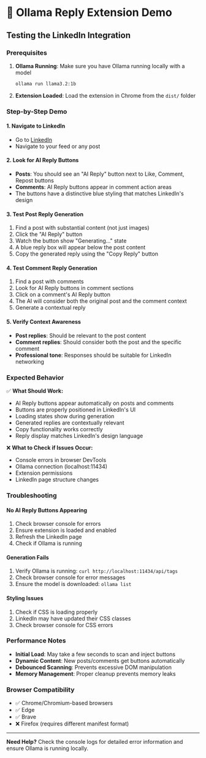 # 🚀 Ollama Reply Extension Demo

## Testing the LinkedIn Integration

### Prerequisites
1. **Ollama Running**: Make sure you have Ollama running locally with a model
   ```bash
   ollama run llama3.2:1b
   ```

2. **Extension Loaded**: Load the extension in Chrome from the `dist/` folder

### Step-by-Step Demo

#### 1. Navigate to LinkedIn
- Go to [LinkedIn](https://www.linkedin.com)
- Navigate to your feed or any post

#### 2. Look for AI Reply Buttons
- **Posts**: You should see an "AI Reply" button next to Like, Comment, Repost buttons
- **Comments**: AI Reply buttons appear in comment action areas
- The buttons have a distinctive blue styling that matches LinkedIn's design

#### 3. Test Post Reply Generation
1. Find a post with substantial content (not just images)
2. Click the "AI Reply" button
3. Watch the button show "Generating..." state
4. A blue reply box will appear below the post content
5. Copy the generated reply using the "Copy Reply" button

#### 4. Test Comment Reply Generation
1. Find a post with comments
2. Look for AI Reply buttons in comment sections
3. Click on a comment's AI Reply button
4. The AI will consider both the original post and the comment context
5. Generate a contextual reply

#### 5. Verify Context Awareness
- **Post replies**: Should be relevant to the post content
- **Comment replies**: Should consider both the post and the specific comment
- **Professional tone**: Responses should be suitable for LinkedIn networking

### Expected Behavior

✅ **What Should Work:**
- AI Reply buttons appear automatically on posts and comments
- Buttons are properly positioned in LinkedIn's UI
- Loading states show during generation
- Generated replies are contextually relevant
- Copy functionality works correctly
- Reply display matches LinkedIn's design language

❌ **What to Check if Issues Occur:**
- Console errors in browser DevTools
- Ollama connection (localhost:11434)
- Extension permissions
- LinkedIn page structure changes

### Troubleshooting

#### No AI Reply Buttons Appearing
1. Check browser console for errors
2. Ensure extension is loaded and enabled
3. Refresh the LinkedIn page
4. Check if Ollama is running

#### Generation Fails
1. Verify Ollama is running: `curl http://localhost:11434/api/tags`
2. Check browser console for error messages
3. Ensure the model is downloaded: `ollama list`

#### Styling Issues
1. Check if CSS is loading properly
2. LinkedIn may have updated their CSS classes
3. Check browser console for CSS errors

### Performance Notes

- **Initial Load**: May take a few seconds to scan and inject buttons
- **Dynamic Content**: New posts/comments get buttons automatically
- **Debounced Scanning**: Prevents excessive DOM manipulation
- **Memory Management**: Proper cleanup prevents memory leaks

### Browser Compatibility

- ✅ Chrome/Chromium-based browsers
- ✅ Edge
- ✅ Brave
- ❌ Firefox (requires different manifest format)

---

**Need Help?** Check the console logs for detailed error information and ensure Ollama is running locally.
